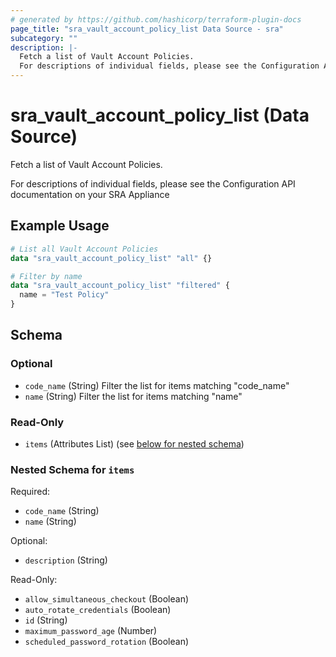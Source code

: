 ```yaml
---
# generated by https://github.com/hashicorp/terraform-plugin-docs
page_title: "sra_vault_account_policy_list Data Source - sra"
subcategory: ""
description: |-
  Fetch a list of Vault Account Policies.
  For descriptions of individual fields, please see the Configuration API documentation on your SRA Appliance
---
```


# sra_vault_account_policy_list (Data Source)

Fetch a list of Vault Account Policies.

For descriptions of individual fields, please see the Configuration API documentation on your SRA Appliance

## Example Usage

```terraform
# List all Vault Account Policies
data "sra_vault_account_policy_list" "all" {}

# Filter by name
data "sra_vault_account_policy_list" "filtered" {
  name = "Test Policy"
}
```

<!-- schema generated by tfplugindocs -->
## Schema

### Optional

- `code_name` (String) Filter the list for items matching "code_name"
- `name` (String) Filter the list for items matching "name"

### Read-Only

- `items` (Attributes List) (see [below for nested schema](#nestedatt--items))

<a id="nestedatt--items"></a>
### Nested Schema for `items`

Required:

- `code_name` (String)
- `name` (String)

Optional:

- `description` (String)

Read-Only:

- `allow_simultaneous_checkout` (Boolean)
- `auto_rotate_credentials` (Boolean)
- `id` (String)
- `maximum_password_age` (Number)
- `scheduled_password_rotation` (Boolean)


